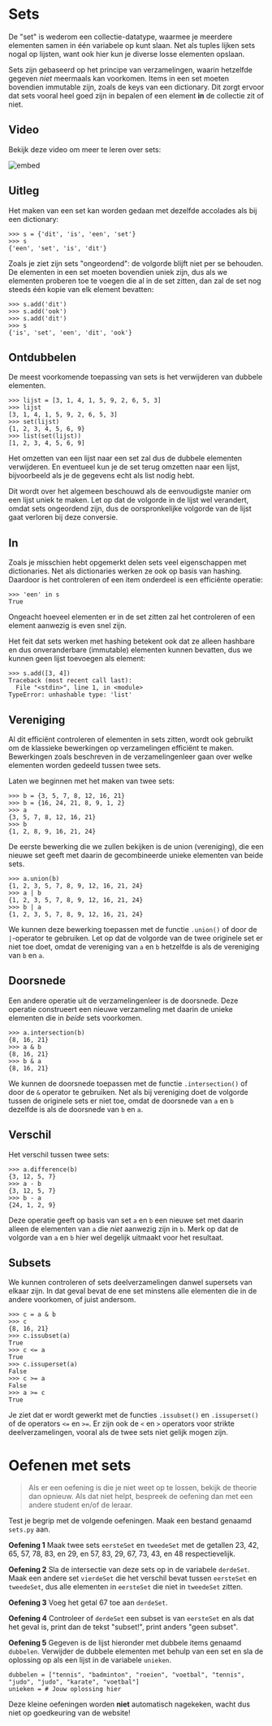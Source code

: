 # Sets

De "set" is wederom een collectie-datatype, waarmee je meerdere elementen samen in één variabele op kunt slaan. Net als tuples lijken sets nogal op lijsten, want ook hier kun je diverse losse elementen opslaan.

Sets zijn gebaseerd op het principe van verzamelingen, waarin hetzelfde gegeven *niet* meermaals kan voorkomen. Items in een set moeten bovendien immutable zijn, zoals de keys van een dictionary. Dit zorgt ervoor dat sets vooral heel goed zijn in bepalen of een element **in** de collectie zit of niet.

## Video

Bekijk deze video om meer te leren over sets:

![embed](https://api.eu.kaltura.com/p/120/sp/12000/embedIframeJs/uiconf_id/23449960/partner_id/120?iframeembed=true&playerId=kaltura_player&entry_id=0_u96n1ef6&flashvars[streamerType]=auto&flashvars[localizationCode]=en_US&flashvars[leadWithHTML5]=true&flashvars[sideBarContainer.plugin]=true&flashvars[sideBarContainer.position]=left&flashvars[sideBarContainer.clickToClose]=true&flashvars[chapters.plugin]=true&flashvars[chapters.layout]=vertical&flashvars[chapters.thumbnailRotator]=false&flashvars[streamSelector.plugin]=true&flashvars[EmbedPlayer.SpinnerTarget]=videoHolder&flashvars[dualScreen.plugin]=true&flashvars[hotspots.plugin]=1&flashvars[Kaltura.addCrossoriginToIframe]=true&&wid=0_1k2dy7ii)

## Uitleg

Het maken van een set kan worden gedaan met dezelfde accolades als bij een dictionary:

    >>> s = {'dit', 'is', 'een', 'set'}
    >>> s
    {'een', 'set', 'is', 'dit'}

Zoals je ziet zijn sets "ongeordend": de volgorde blijft niet per se behouden. De elementen in een set moeten bovendien uniek zijn, dus als we elementen proberen toe te voegen die al in de set zitten, dan zal de set nog steeds één kopie van elk element bevatten:

    >>> s.add('dit')
    >>> s.add('ook')
    >>> s.add('dit')
    >>> s
    {'is', 'set', 'een', 'dit', 'ook'}

## Ontdubbelen

De meest voorkomende toepassing van sets is het verwijderen van dubbele elementen.

    >>> lijst = [3, 1, 4, 1, 5, 9, 2, 6, 5, 3]
    >>> lijst
    [3, 1, 4, 1, 5, 9, 2, 6, 5, 3]
    >>> set(lijst)
    {1, 2, 3, 4, 5, 6, 9}
    >>> list(set(lijst))
    [1, 2, 3, 4, 5, 6, 9]

Het omzetten van een lijst naar een set zal dus de dubbele elementen verwijderen. En eventueel kun je de set terug omzetten naar een lijst, bijvoorbeeld als je de gegevens echt als list nodig hebt. 

Dit wordt over het algemeen beschouwd als de eenvoudigste manier om een lijst uniek te maken. Let op dat de volgorde in de lijst wel verandert, omdat sets ongeordend zijn, dus de oorspronkelijke volgorde van de lijst gaat verloren bij deze conversie.

## In

Zoals je misschien hebt opgemerkt delen sets veel eigenschappen met dictionaries. Net als dictionaries werken ze ook op basis van hashing. Daardoor is het controleren of een item onderdeel is een efficiënte operatie:

    >>> 'een' in s
    True

Ongeacht hoeveel elementen er in de set zitten zal het controleren of een element aanwezig is even snel zijn.

Het feit dat sets werken met hashing betekent ook dat ze alleen hashbare en dus onveranderbare (immutable) elementen kunnen bevatten, dus we kunnen geen lijst toevoegen als element:

    >>> s.add([3, 4])
    Traceback (most recent call last):
      File "<stdin>", line 1, in <module>
    TypeError: unhashable type: 'list'

## Vereniging

Al dit efficiënt controleren of elementen in sets zitten, wordt ook gebruikt om de klassieke bewerkingen op verzamelingen efficiënt te maken. Bewerkingen zoals beschreven in de verzamelingenleer gaan over welke elementen worden gedeeld tussen twee sets.

Laten we beginnen met het maken van twee sets:

    >>> b = {3, 5, 7, 8, 12, 16, 21}
    >>> b = {16, 24, 21, 8, 9, 1, 2}
    >>> a
    {3, 5, 7, 8, 12, 16, 21}
    >>> b
    {1, 2, 8, 9, 16, 21, 24}

De eerste bewerking die we zullen bekijken is de union (vereniging), die een nieuwe set geeft met daarin de gecombineerde unieke elementen van beide sets.

    >>> a.union(b)
    {1, 2, 3, 5, 7, 8, 9, 12, 16, 21, 24}
    >>> a | b
    {1, 2, 3, 5, 7, 8, 9, 12, 16, 21, 24}
    >>> b | a
    {1, 2, 3, 5, 7, 8, 9, 12, 16, 21, 24}

We kunnen deze bewerking toepassen met de functie `.union()` of door de `|`-operator te gebruiken. Let op dat de volgorde van de twee originele set er niet toe doet, omdat de vereniging van `a` en `b` hetzelfde is als de vereniging van `b` en `a`.

## Doorsnede

Een andere operatie uit de verzamelingenleer is de doorsnede. Deze operatie construeert een nieuwe verzameling met daarin de unieke elementen die in *beide* sets voorkomen.

    >>> a.intersection(b)
    {8, 16, 21}
    >>> a & b
    {8, 16, 21}
    >>> b & a
    {8, 16, 21}

We kunnen de doorsnede toepassen met de functie `.intersection()` of door de `&` operator te gebruiken. Net als bij vereniging doet de volgorde tussen de originele sets er niet toe, omdat de doorsnede van `a` en `b` dezelfde is als de doorsnede van `b` en `a`.

## Verschil

Het verschil tussen twee sets:

    >>> a.difference(b)
    {3, 12, 5, 7}
    >>> a - b
    {3, 12, 5, 7}
    >>> b - a
    {24, 1, 2, 9}

Deze operatie geeft op basis van set `a` en `b` een nieuwe set met daarin alleen de elementen van `a` die *niet* aanwezig zijn in `b`. Merk op dat de volgorde van `a` en `b` hier wel degelijk uitmaakt voor het resultaat.

## Subsets

We kunnen controleren of sets deelverzamelingen danwel supersets van elkaar zijn. In dat geval bevat de ene set minstens alle elementen die in de andere voorkomen, of juist andersom.

    >>> c = a & b
    >>> c
    {8, 16, 21}
    >>> c.issubset(a)
    True
    >>> c <= a
    True
    >>> c.issuperset(a)
    False
    >>> c >= a
    False
    >>> a >= c
    True

Je ziet dat er wordt gewerkt met de functies `.issubset()` en `.issuperset()` of de operators `<=` en `>=`. Er zijn ook de `<` en `>` operators voor strikte deelverzamelingen, vooral als de twee sets niet gelijk mogen zijn.

# Oefenen met sets

> Als er een oefening is die je niet weet op te lossen, bekijk de theorie dan opnieuw. Als dat niet helpt, bespreek de oefening dan met een andere student en/of de leraar.

Test je begrip met de volgende oefeningen. Maak een bestand genaamd `sets.py` aan.

**Oefening 1** Maak twee sets `eersteSet` en `tweedeSet` met de getallen 23, 42, 65, 57, 78, 83, en 29, en 57, 83, 29, 67, 73, 43, en 48 respectievelijk.

**Oefening 2** Sla de intersectie van deze sets op in de variabele `derdeSet`. Maak een andere set `vierdeSet` die het verschil bevat tussen `eersteSet` en `tweedeSet`, dus alle elementen in `eersteSet` die niet in `tweedeSet` zitten.

**Oefening 3** Voeg het getal 67 toe aan `derdeSet`.

**Oefening 4** Controleer of `derdeSet` een subset is van `eersteSet` en als dat het geval is, print dan de tekst "subset!", print anders "geen subset".

**Oefening 5** Gegeven is de lijst hieronder met dubbele items genaamd `dubbelen`. Verwijder de dubbele elementen met behulp van een set en sla de oplossing op als een lijst in de variabele `unieken`.

    dubbelen = ["tennis", "badminton", "roeien", "voetbal", "tennis", "judo", "judo", "karate", "voetbal"]
    unieken = # Jouw oplossing hier

Deze kleine oefeningen worden **niet** automatisch nagekeken, wacht dus niet op goedkeuring van de website!
